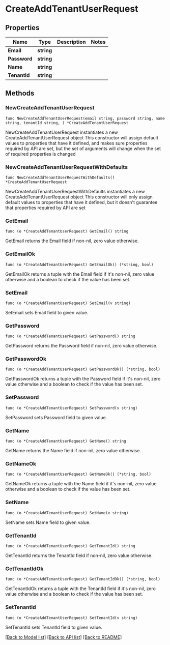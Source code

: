 # CreateAddTenantUserRequest

## Properties

Name | Type | Description | Notes
------------ | ------------- | ------------- | -------------
**Email** | **string** |  | 
**Password** | **string** |  | 
**Name** | **string** |  | 
**TenantId** | **string** |  | 

## Methods

### NewCreateAddTenantUserRequest

`func NewCreateAddTenantUserRequest(email string, password string, name string, tenantId string, ) *CreateAddTenantUserRequest`

NewCreateAddTenantUserRequest instantiates a new CreateAddTenantUserRequest object
This constructor will assign default values to properties that have it defined,
and makes sure properties required by API are set, but the set of arguments
will change when the set of required properties is changed

### NewCreateAddTenantUserRequestWithDefaults

`func NewCreateAddTenantUserRequestWithDefaults() *CreateAddTenantUserRequest`

NewCreateAddTenantUserRequestWithDefaults instantiates a new CreateAddTenantUserRequest object
This constructor will only assign default values to properties that have it defined,
but it doesn't guarantee that properties required by API are set

### GetEmail

`func (o *CreateAddTenantUserRequest) GetEmail() string`

GetEmail returns the Email field if non-nil, zero value otherwise.

### GetEmailOk

`func (o *CreateAddTenantUserRequest) GetEmailOk() (*string, bool)`

GetEmailOk returns a tuple with the Email field if it's non-nil, zero value otherwise
and a boolean to check if the value has been set.

### SetEmail

`func (o *CreateAddTenantUserRequest) SetEmail(v string)`

SetEmail sets Email field to given value.


### GetPassword

`func (o *CreateAddTenantUserRequest) GetPassword() string`

GetPassword returns the Password field if non-nil, zero value otherwise.

### GetPasswordOk

`func (o *CreateAddTenantUserRequest) GetPasswordOk() (*string, bool)`

GetPasswordOk returns a tuple with the Password field if it's non-nil, zero value otherwise
and a boolean to check if the value has been set.

### SetPassword

`func (o *CreateAddTenantUserRequest) SetPassword(v string)`

SetPassword sets Password field to given value.


### GetName

`func (o *CreateAddTenantUserRequest) GetName() string`

GetName returns the Name field if non-nil, zero value otherwise.

### GetNameOk

`func (o *CreateAddTenantUserRequest) GetNameOk() (*string, bool)`

GetNameOk returns a tuple with the Name field if it's non-nil, zero value otherwise
and a boolean to check if the value has been set.

### SetName

`func (o *CreateAddTenantUserRequest) SetName(v string)`

SetName sets Name field to given value.


### GetTenantId

`func (o *CreateAddTenantUserRequest) GetTenantId() string`

GetTenantId returns the TenantId field if non-nil, zero value otherwise.

### GetTenantIdOk

`func (o *CreateAddTenantUserRequest) GetTenantIdOk() (*string, bool)`

GetTenantIdOk returns a tuple with the TenantId field if it's non-nil, zero value otherwise
and a boolean to check if the value has been set.

### SetTenantId

`func (o *CreateAddTenantUserRequest) SetTenantId(v string)`

SetTenantId sets TenantId field to given value.



[[Back to Model list]](../README.md#documentation-for-models) [[Back to API list]](../README.md#documentation-for-api-endpoints) [[Back to README]](../README.md)


